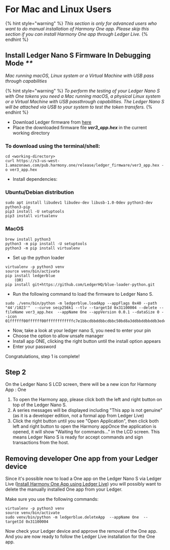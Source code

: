 # For Mac and Linux Users

{% hint style="warning" %}
_This section is only for advanced users who want to do manual installation of Harmony One app. Please skip this section if you can install Harmony One app through Ledger Live._
{% endhint %}

## Install Ledger Nano S Firmware In Debugging Mode _\*\*_

_Mac running macOS, Linux system or a Virtual Machine with USB pass through capabilities_

{% hint style="warning" %}
_To perform the testing of your Ledger Nano S with One tokens you need a Mac running macOS, a physical Linux system or a Virtual Machine with USB passthrough capabilities. The Ledger Nano S will be attached via USB to your system to test the token transfers._
{% endhint %}

* Download Ledger firmware from [here](https://s3-us-west-1.amazonaws.com/pub.harmony.one/release/ledger_firmware/ver3_app.hex) 
* Place the downloaded firmware file _**ver3\_app.hex**_ in the current working directory

### To download using the terminal/shell:

```text
cd <working-directory>
curl https://s3-us-west-1.amazonaws.com/pub.harmony.one/release/ledger_firmware/ver3_app.hex -o ver3_app.hex
```

* Install dependencies:

### Ubuntu/Debian distribution

```text
sudo apt install libudev1 libudev-dev libusb-1.0-0dev python3-dev python3-pip
pip3 install -U setuptools
pip3 install virtualenv
```

### MacOS

```text
brew install python3
python3 -m pip install -U setuptools
python3 -m pip install virtualenv
```

* Set up the python loader

```text
virtualenv -p python3 venv
source venv/bin/activate
pip install ledgerblue
    (OR)
pip install git+https://github.com/LedgerHQ/blue-loader-python.git
```

* Run the following command to load the firmware to Ledger Nano S.

```text
sudo ./venv/bin/python -m ledgerblue.loadApp --appFlags 0x40 --path "44'/1023'"  --curve secp256k1 --tlv --targetId 0x31100004 --delete --fileName ver3_app.hex  --appName One --appVersion 0.0.1 --dataSize 0 --icon 01ffffff00ffffff00ffffffffffffc7e1bbcdbbddbbcdbbc50bd8a3ddbbddbbddb3edc7e3ffffffff
```

* Now, take a look at your ledger nano S, you need to enter your pin
* Choose the option to allow unsafe manager
* Install app ONE, clicking the right button until the install option appears
* Enter your password

Congratulations, step 1 is complete!

## Step 2

On the Ledger Nano S LCD screen, there will be a new icon for Harmony App : One

1. To open the Harmony app, please click both the left and right button on top of the Ledger Nano S. 
2. A series messages will be displayed including "This app is not genuine" \(as it is a developer edition, not a formal app from Ledger Live\)
3. Click the right button until you see "Open Application",  then click both left and right button to open the Harmony appOnce the application is opened, it will show "Waiting for commands..." in the LCD screen. This means Ledger Nano S is ready for accept commands and sign transactions from the host.

## Removing developer One app from your Ledger device

Since it's possible now to load a One app on the Ledger Nano S via Ledger Live \([Install Harmony One App using Ledger Live](../install-harmony-one-app-using-ledger-live.md)\) you will possibly want to delete the manually installed One app from your Ledger.

Make sure you use the following commands:

```text
virtualenv -p python3 venv
source venv/bin/activate
sudo venv/bin/python -m ledgerblue.deleteApp  --appName One  --targetId 0x31100004
```

Now check your Ledger device and approve the removal of the One app.  
And you are now ready to follow the Ledger Live installation for the One app.

